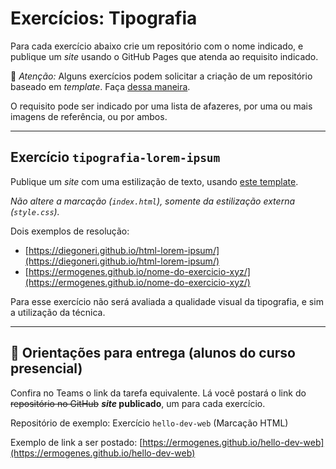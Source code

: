 # Exercícios: Tipografia

Para cada exercício abaixo crie um repositório com o nome indicado, e publique um _site_ usando o GitHub Pages que atenda ao requisito indicado.

👀 _Atenção:_ Alguns exercícios podem solicitar a criação de um repositório baseado em _template_. Faça [dessa maneira](../content/github-template.md).

O requisito pode ser indicado por uma lista de afazeres, por uma ou mais imagens de referência, ou por ambos.

---

## Exercício `tipografia-lorem-ipsum`

Publique um _site_ com uma estilização de texto, usando [este template](https://github.com/ermogenes/html-lorem-ipsum).

_Não altere a marcação (`index.html`), somente da estilização externa (`style.css`)._

Dois exemplos de resolução:

* [https://diegoneri.github.io/html-lorem-ipsum/](https://diegoneri.github.io/html-lorem-ipsum/)
* [https://ermogenes.github.io/nome-do-exercicio-xyz/](https://ermogenes.github.io/nome-do-exercicio-xyz/)

Para esse exercício não será avaliada a qualidade visual da tipografia, e sim a utilização da técnica.

---

## 🏁 Orientações para entrega (alunos do curso presencial)
Confira no Teams o link da tarefa equivalente. Lá você postará o link do ~~repositório no GitHub~~ **_site_ publicado**, um para cada exercício.

Repositório de exemplo: Exercício `hello-dev-web` (Marcação HTML)

Exemplo de link a ser postado: [https://ermogenes.github.io/hello-dev-web](https://ermogenes.github.io/hello-dev-web)